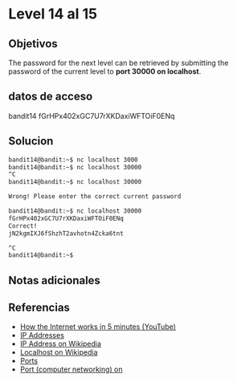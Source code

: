 # Level 14 al 15

## Objetivos
The password for the next level can be retrieved by submitting the password of the current level to **port 30000 on localhost**.
## datos de acceso
bandit14 
fGrHPx402xGC7U7rXKDaxiWFTOiF0ENq

## Solucion
```bash
bandit14@bandit:~$ nc localhost 3000
bandit14@bandit:~$ nc localhost 30000
^C
bandit14@bandit:~$ nc localhost 30000

Wrong! Please enter the correct current password

bandit14@bandit:~$ nc localhost 30000
fGrHPx402xGC7U7rXKDaxiWFTOiF0ENq
Correct!
jN2kgmIXJ6fShzhT2avhotn4Zcka6tnt

^C
bandit14@bandit:~$
```
## Notas adicionales

## Referencias

-   [How the Internet works in 5 minutes (YouTube)](https://www.youtube.com/watch?v=7_LPdttKXPc) 
-   [IP Addresses](http://computer.howstuffworks.com/web-server5.htm)
-   [IP Address on Wikipedia](https://en.wikipedia.org/wiki/IP_address)
-   [Localhost on Wikipedia](https://en.wikipedia.org/wiki/Localhost)
-   [Ports](http://computer.howstuffworks.com/web-server8.htm)
-   [Port (computer networking) on](https://en.wikipedia.org/wiki/Port_(computer_networking))
